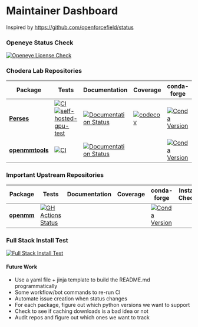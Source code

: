 Maintainer Dashboard
====================

Inspired by https://github.com/openforcefield/status

### Openeye Status Check
[![Openeye License Check](https://github.com/choderalab/argos/actions/workflows/openeye-license-check.yaml/badge.svg)](https://github.com/choderalab/argos/actions/workflows/openeye-license-check.yaml)

### Chodera Lab Repositories

| Package | Tests | Documentation | Coverage | conda-forge | Install Check |
|---|---|---|---|---|---| 
| [**Perses**](https://github.com/choderalab/perses/) | [![CI](https://github.com/choderalab/perses/actions/workflows/CI.yaml/badge.svg)](https://github.com/choderalab/perses/actions/workflows/CI.yaml) [![self-hosted-gpu-test](https://github.com/choderalab/perses/actions/workflows/self-hosted-gpu-test.yml/badge.svg)](https://github.com/choderalab/perses/actions/workflows/self-hosted-gpu-test.yml) | [![Documentation Status](https://readthedocs.org/projects/perses/badge/?version=latest)](http://perses.readthedocs.io/en/latest/?badge=latest) | [![codecov](https://codecov.io/gh/choderalab/perses/branch/main/graph/badge.svg)](https://codecov.io/gh/choderalab/perses/branch/main) | [![Conda Version](https://img.shields.io/conda/vn/conda-forge/perses.svg)](https://anaconda.org/conda-forge/perses) | [![Perses Install Check](https://github.com/choderalab/argos/actions/workflows/perses-install-test.yaml/badge.svg)](https://github.com/choderalab/argos/actions/workflows/perses-install-test.yaml) |
| [**openmmtools**](https://github.com/choderalab/openmmtools) | [![CI](https://github.com/choderalab/openmmtools/actions/workflows/CI.yml/badge.svg)](https://github.com/choderalab/openmmtools/actions/workflows/CI.yml) | [![Documentation Status](https://readthedocs.org/projects/openmmtools/badge/?version=latest)](https://openmmtools.readthedocs.io/en/latest/?badge=latest) | | [![Conda Version](https://img.shields.io/conda/vn/conda-forge/openmmtools.svg)](https://anaconda.org/conda-forge/openmmtools) |

### Important Upstream Repositories

| Package | Tests | Documentation | Coverage | conda-forge | Install Check |
|---|---|---|---|---|---|
| [**openmm**](https://github.com/openmm/openmm) | [![GH Actions Status](https://github.com/openmm/openmm/workflows/CI/badge.svg)](https://github.com/openmm/openmm/actions?query=branch%3Amaster+workflow%3ACI) | | | [![Conda Version](https://img.shields.io/conda/vn/conda-forge/openmm.svg)](https://anaconda.org/conda-forge/openmm) | |

### Full Stack Install Test
[![Full Stack Install Test](https://github.com/choderalab/argos/actions/workflows/full-stack-install.yaml/badge.svg)](https://github.com/choderalab/argos/actions/workflows/full-stack-install.yaml)

#### Future Work
* Use a yaml file + jinja template to build the README.md programmatically 
* Some workflow/bot commands to re-run CI
* Automate issue creation when status changes
* For each package, figure out which python versions we want to support
* Check to see if caching downloads is a bad idea or not
* Audit repos and figure out which ones we want to track
